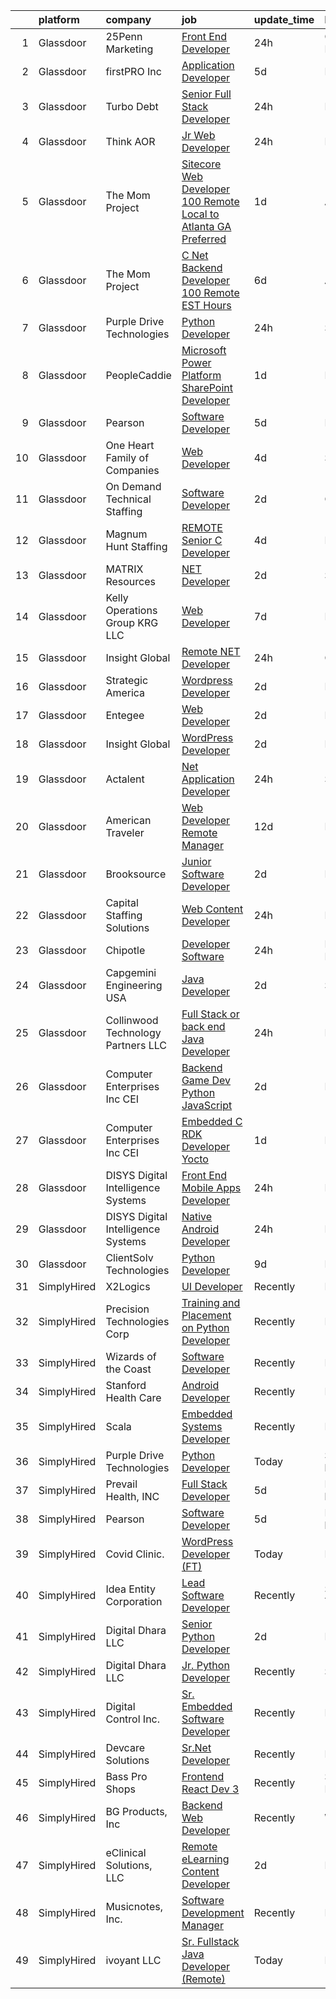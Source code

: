 

|    | platform    | company                              | job                                                                                                                                                                                                                                                                                                                                                                                                                                                                                                                                                                                                                                                                                                                                                                                                                                                                                                                                                                                                                                                                                                                                                                                                                                                                                                                                                                               | update_time   | location                 |
|---:|:------------|:-------------------------------------|:----------------------------------------------------------------------------------------------------------------------------------------------------------------------------------------------------------------------------------------------------------------------------------------------------------------------------------------------------------------------------------------------------------------------------------------------------------------------------------------------------------------------------------------------------------------------------------------------------------------------------------------------------------------------------------------------------------------------------------------------------------------------------------------------------------------------------------------------------------------------------------------------------------------------------------------------------------------------------------------------------------------------------------------------------------------------------------------------------------------------------------------------------------------------------------------------------------------------------------------------------------------------------------------------------------------------------------------------------------------------------------|:--------------|:-------------------------|
|  1 | Glassdoor   | 25Penn Marketing                     | [Front End Developer](https://www.glassdoor.com/partner/jobListing.htm?pos=104&ao=1110586&s=58&guid=00000182afb83799bbe6ad6da33ee6af&src=GD_JOB_AD&t=SR&vt=w&ea=1&cs=1_ea143329&cb=1660805462284&jobListingId=1008076183867&cpc=AECEB822CA110EBC&jrtk=3-0-1ganrgdu5ia2o801-1ganrgdutghqi800-7f81c7527dd5e03d--6NYlbfkN0BxkLIcfe0oqaYINownie861a0BJtkzmJW-WyGv8J0JYHtoKWOCQUGsIH6zVYJqMmwuooAhzpT0yDxpWSDJWAen5UPhOVYLc12BHXaZcrNT8IgNt6rWMSNOcDWzTGcaIKwSbbRIspHHZYCfuvikeVl0ZkETzt6LJzznpdWQo4hUBVDBWV6Pou1H7BqVlaLI79oF7IzjBB63tsd1sxNhkztw31_t8tMNK5YhHpAxE_EHib6HxoB251MTF7szshx6Ux_KO5t28YfbzZT0lNxBav8U2_xFbf73mlo49OGP1D25rJEzoBybc1rJcvXT-xCqJGCd3Y9YB_FfoyPr9WScs8vBeXUAlLurYL1kPkBa_eXksSmweQTKSclOyaNtOR90sQte06l1IRTJa1zrSu_eSpiOr-hor0nfbhB6hL9I9RyH5UChuXxaztDOGjEfej_jtaNLYxAkVbrXnzPLPGCyIgAMYYHhRphvIEjp2_qaEJwcdQe1u1EAhBXmT0ZSSTb5dVDQx6k3oALXwQ%3D%3D)                                                                                                                                                                                                                                                                                                                                                                                                                                                                                                        | 24h           | Chambersburg, PA         |
|  2 | Glassdoor   | firstPRO Inc                         | [Application Developer](https://www.glassdoor.com/partner/jobListing.htm?pos=116&ao=1110586&s=58&guid=00000182afb83799bbe6ad6da33ee6af&src=GD_JOB_AD&t=SR&vt=w&ea=1&cs=1_d9f2ed75&cb=1660805462285&jobListingId=1008068622941&cpc=8795CF9063CD573D&jrtk=3-0-1ganrgdu5ia2o801-1ganrgdutghqi800-ab038fcbd52e1ffa--6NYlbfkN0CUiNPx3JJMftrniD84mdXKaxJ3iSjJgJAqzFniN-7X5qfIIbgtbL2t4OMTou7BWJcxZJ8Tqo9lHN1AtpPMC4lc4OfOyZgFo3TlNRYjjAK-pA6B1WmJgnAVZvdb6WS_I1oRrY6OSsdzCnjLlI31VlJCnAZTWePGqoocHj_1FRXBlimWcoAUbnWnzt66QACfPFXQ_0nSMM8MxY89Pq7-3nLmxQhU-ger1X3asDu0ZEBmPZs52SbqcQ-dbpnIIcrzmPnJjEwVUWjGngK523jR8xdyuacNwGBDCRauQRrUJiANxPZc6bg1quXOcCSnCD37a11a1wDlfNAMVh6jzaydkfjokS5wH0lZv8hlBuUygg0lDpHDaoX_IeLlny_3MKNGGrxD-9LAczDxRUExyXJfI-2p8BiR1boxu5JrehXwpxuDUSV4bNiBRhGlr5_Hlh5p_06B8AB27DX6rhUUVpXusj-faISycrHGcC3ZIEimPU-BOVEyRjwWhlCvqAB143HP5tM%3D)                                                                                                                                                                                                                                                                                                                                                                                                                                                                                                                    | 5d            | Remote                   |
|  3 | Glassdoor   | Turbo Debt                           | [Senior Full Stack Developer](https://www.glassdoor.com/partner/jobListing.htm?pos=102&ao=1110586&s=58&guid=00000182afb83799bbe6ad6da33ee6af&src=GD_JOB_AD&t=SR&vt=w&ea=1&cs=1_263c83dd&cb=1660805462283&jobListingId=1008076515183&cpc=973E6D846143997F&jrtk=3-0-1ganrgdu5ia2o801-1ganrgdutghqi800-5c3cc562974572fe--6NYlbfkN0AaonzhBBzzs7RnLD97jicPlmOUVDC5mKpqK_FK1omnv7IAKiY5lT3tb-CwyVgAh3jzi7rZ8Z5cycFt-P1UBRVtVnxCg6YaTb2ZaOmfLDmlat-VaJwVSlLODis0H0yhFOJ4yrR5MOzuphqgqF4Hqjf2HSoJTHhSStgMQ1GBt73iEOczpGQ7-vdEHkbA2_gyRhS2txz8Pewr1nu5DmXWqqezdKxvJzp_AXQOD4WPgIfjbsCCtRrQzfSAdUJxT9E66pTvYhJffCyvEAYFvqSJwcs9QB3XP4zUmJm7UqUd5ZaSIGE7xd4XlwbIiHXJojU0ZCC-51Vdig_TiRw2oDrhS6htbTK8F_SY_6zzWLAT5LmtVdv-vOJqnEqv_BmKqN3VK08-3L_9VCnMRzc4Es8bkeRTuTB0mc8diSOfUBqXGpk4NslE3bR3ytRBZhjoY8bUGUa3FthWZr_4lqH5ini0xLIFHAgQmVVvvG79-aqkc1sxnejMfPHJEKJqgQ53w2DsGMW74WaFLN6d3w%3D%3D)                                                                                                                                                                                                                                                                                                                                                                                                                                                                                                | 24h           | Remote                   |
|  4 | Glassdoor   | Think AOR                            | [Jr  Web Developer](https://www.glassdoor.com/partner/jobListing.htm?pos=105&ao=1110586&s=58&guid=00000182afb83799bbe6ad6da33ee6af&src=GD_JOB_AD&t=SR&vt=w&cs=1_848c6d16&cb=1660805462283&jobListingId=1008076352884&cpc=C4A69CCDBB3B9599&jrtk=3-0-1ganrgdu5ia2o801-1ganrgdutghqi800-199541a9d9310322--6NYlbfkN0AZhccrYCUSJlZEde1UnGXnwlG1V9FU8luw-eezWnVYr-kN5gpXPDZd7hP_nk8EKTuSlEmZqUFjmWZXkZE7zsw_oW-GdjzGixVbr7Hm8X-T_tZbOrZ7F4qo__LCtrgwEHZ6SjEb1GrWSNIGGA7nkaZzhtx6eyPItdJC7UvlRhOw1WbT2p9JnsSlBItTKldHUKqj74isw6KLxwqFBCOcP423_-FbjxQXrT0c0GmRBhhBK6QgC30LEtur40lBp7EmY1hWwjXvYpQgqEFehHtOpCopSR-x4gvq-CIlM5yEM38kBtdQ50kFZX5TginCFixlw5dOnF1ZsTymwcOeBCyPOrD_rGGGwuSN3Ve_PTOutp5qwLhmoLjRuEpnuFqQAbw-T2D18B8_kzHmA6N1LIS3iSu4JxSp-phY-HIe1xUMCe0tUXbVI2BosKrp)                                                                                                                                                                                                                                                                                                                                                                                                                                                                                                                                                                                                           | 24h           | Denver, CO               |
|  5 | Glassdoor   | The Mom Project                      | [Sitecore Web Developer  100  Remote  Local to Atlanta  GA Preferred ](https://www.glassdoor.com/partner/jobListing.htm?pos=115&ao=1110586&s=58&guid=00000182afb83799bbe6ad6da33ee6af&src=GD_JOB_AD&t=SR&vt=w&cs=1_6d8e539a&cb=1660805462285&jobListingId=1008074274978&cpc=5EFBB0462F9C6B7A&jrtk=3-0-1ganrgdu5ia2o801-1ganrgdutghqi800-4663b88084f218b0--6NYlbfkN0BDp_epf89aHDQhKpPegNJQ_ldQpEFZQsM9OcONMGxWx6pU56EKHF58QjVdAUvn2gX7La79Eyvjo7e8muKIHX0JJE4J4FkSMZK-63vRAcFFBXun8F4pINyAT5hgYLoXTfDofRb1Me_OFIsMWLBJrjrIai8o7TwA9jUbSg1zDjGSv3ewge-PL1g7UwGNLKgK1_36UidcZVe4bStk88lBZN_xKWeYkhu77VckyURtvgor27zGSZ0GyN-x-6Z2NojU0YzpjFgaaPE0LO6jaYSdZzYU966XaG2obvcZTsE7hPnwQKi6IDJW1B_ygNLpTK7kqisBwVKDShQsv6zTMvdfCkeV3PAqu51ImlByjFYoEnbaN3U9ncwGc5raFiYHe1AEDMvyB60BIxqqIW4IYnKn0HybuUXazX8nxE1DKv5A-xwdHXNaYfFquJlJ1kIOCorzgYSqbwvJIiiagFKbET-E5BA5dmPiBdf1p12hw8HPNMljdsVoJGL16JB-EHzxtWy7QRJajLK__PVbBpBiCwEa1YlAmH-bbpWZy0ZZ6w5aX9J_cQKTCSp7HICRvRPIdwiVRxsJvw0THzfIkw%3D%3D)                                                                                                                                                                                                                                                                                                                                                                                            | 1d            | Alpharetta, GA           |
|  6 | Glassdoor   | The Mom Project                      | [C    Net Backend Developer  100  Remote  EST Hours ](https://www.glassdoor.com/partner/jobListing.htm?pos=121&ao=1110586&s=58&guid=00000182afb83799bbe6ad6da33ee6af&src=GD_JOB_AD&t=SR&vt=w&cs=1_8082ebd2&cb=1660805462285&jobListingId=1008067288639&cpc=1CBFC3E34E2A31FF&jrtk=3-0-1ganrgdu5ia2o801-1ganrgdutghqi800-24fdf13e05561580--6NYlbfkN0BDp_epf89aHDQhKpPegNJQ_ldQpEFZQsM9OcONMGxWx6pU56EKHF58QjVdAUvn2gXNDlv2Sb2UAjivItfGrfFF0syV1fRxJxN2apQGk7LgHKIaButGVqcde9sppqZ9NlE-QcxMSvwmMuS2x70y7uvdq6J-lzvZPVpk0PmeuMTiJIjZoTYfYGwicQkkqoOSBsZkK-twLY6bFGqQXiLapIVD0fgpRHKnZk3GAqzgzt_XB4BDDzVzel1JUIHBGexXzy6kN1VsQY1bcmssDUu1n-o39NQdUCqSg0X2bZG2BsZIX8Fb2z3EV4c9r2Q_rP_RW9Apc67leig6ooH1Tcc6W_wEoxGke3W4A8x3NRMj8llKhHv28OkTi9fYDtLyif57wNa2yY1mBPb2V1yuA-_4rSoJiSTlyzzlWMT2xNapuHS2VKi-MzTM9LxqkWqaPdckTNItHtH0hrdZR7qiAi_CXb00DadnI4N8wdrbDt4qBrvdAB0jhrrEKZuUj2x8GAILjV1e7LdC1JcHqDq1655TBUR5a_0KD0cPPgK2WOBRb7yYW12vkfB6M4A0ZmBD3nT2RqtG7MARWdICfw%3D%3D)                                                                                                                                                                                                                                                                                                                                                                                                             | 6d            | Alpharetta, GA           |
|  7 | Glassdoor   | Purple Drive Technologies            | [Python Developer](https://www.glassdoor.com/partner/jobListing.htm?pos=128&ao=1136043&s=58&guid=00000182afb83799bbe6ad6da33ee6af&src=GD_JOB_AD&t=SR&vt=w&ea=1&cs=1_5d8fd041&cb=1660805462286&jobListingId=1008076112074&jrtk=3-0-1ganrgdu5ia2o801-1ganrgdutghqi800-b334c27b8966e1ab-)                                                                                                                                                                                                                                                                                                                                                                                                                                                                                                                                                                                                                                                                                                                                                                                                                                                                                                                                                                                                                                                                                            | 24h           | Seattle, WA              |
|  8 | Glassdoor   | PeopleCaddie                         | [Microsoft Power Platform   SharePoint Developer](https://www.glassdoor.com/partner/jobListing.htm?pos=111&ao=1110586&s=58&guid=00000182afb83799bbe6ad6da33ee6af&src=GD_JOB_AD&t=SR&vt=w&cs=1_06ac9d36&cb=1660805462284&jobListingId=1008074601548&cpc=AF770993EC679D41&jrtk=3-0-1ganrgdu5ia2o801-1ganrgdutghqi800-25cb27816a45ce9e--6NYlbfkN0CnqT-NVp44Lkd9OpmSDsftW8EUHxjqcUKEdff3VodwUbHO3N2q8fB7AENX6kEpWwC59-Urk_nbWkL5cJEYiSJ9buuL94trNGe8W6XibuhNHvhV61jyxLBUzKOEyTWWypZBqrM7AQeOIPQ3JNRP9QwCmLzz1oTF8sfsq2IX0lFZjm_m_T6zjzx0fkWFlx6FfJszbObVzxuDng7fZNj0K5HU64wXA8UykMruCaiSP5WkcoB0awEHWq-kJn7RBoCSN9rSviHWWq1HrsYNTlxboK9b26HKt7aSRX9ydaqHIfOlPItg0h2KRjxR6IiCl-eAhP14Y76_-tlRd6J8-5jzf5YUtrksAx7S9f-jCW7tbIb3GRunRfFOO2xCNDOTudwpDaWKI_8e1R57sp0vVKG6TFK9PM6jFex6Qly7-Y4REnPzM6NojuFp5QxU5eE4I-DZLyFKkEMja605bnUCz0Y7cBvTNjTwWV0d8bmI72npAbX8sebsNuBCql8seNN6HVZkjCnVVW92ew4wD_s8oZrUe7gbOu_wgkQwOzzolOFhXN5U6AnK7rBd64F9tgwJyIwUU4Pdygw7oEyvlQ%3D%3D)                                                                                                                                                                                                                                                                                                                                                                                                                 | 1d            | New York, NY             |
|  9 | Glassdoor   | Pearson                              | [Software Developer](https://www.glassdoor.com/partner/jobListing.htm?pos=130&ao=1136043&s=58&guid=00000182afb83799bbe6ad6da33ee6af&src=GD_JOB_AD&t=SR&vt=w&cs=1_e3369ad0&cb=1660805462286&jobListingId=1008068845496&jrtk=3-0-1ganrgdu5ia2o801-1ganrgdutghqi800-fef6a343a4fca2e1-)                                                                                                                                                                                                                                                                                                                                                                                                                                                                                                                                                                                                                                                                                                                                                                                                                                                                                                                                                                                                                                                                                               | 5d            | Boston, MA               |
| 10 | Glassdoor   | One Heart Family of Companies        | [Web Developer](https://www.glassdoor.com/partner/jobListing.htm?pos=103&ao=1110586&s=58&guid=00000182afb83799bbe6ad6da33ee6af&src=GD_JOB_AD&t=SR&vt=w&ea=1&cs=1_130e1d3a&cb=1660805462283&jobListingId=1008070042012&cpc=A156626C531925F6&jrtk=3-0-1ganrgdu5ia2o801-1ganrgdutghqi800-6b9958a738879331--6NYlbfkN0AtR68e5gWpPxoovZgA7Udo-dcymoK0NpHFMpIgh7LYz8Hjb2eughIqb59b51gMljcxncq2wRh4YmwoTJdkcUlj0-zYaH3F7Yn6Gt6qFHpg5pQPKiyhtX2pZ4ebxOgp5HonroO9aGb7lOT7ANmHlO4KRiP4f5oeXwufBnezkukHrVQskT8qf4BGxhV5qCa7rxt7Izs8xJgx5XeHwUshLKoeXx_iwLSsIxd7s6A6GYr-Rd7UnkYeVazgZN-kR5oDYU37yVn4qnAr_Tu0uYZ8cWgvS5WAWA_BRvReHBugjtYKsbORxjqWq4RlMqsuO4eFkIYndPQ3Gdufvi7ikSpl4YpybaVezg9IlwSAyfCCxuitiUMLopy9nIPnnzbOZpcfSd9Knf_tLE_e6Pl0bBhuFaYkhvcri-OoHWzAOoSLTalhf2MW-omim1m9M97m4phDIEoB5pEDBGf93MKXLga-TaCKJgtd52bBBwm4qMV7A0YQ2OaZ1PqY49fwwyGS7OyLDcU%3D)                                                                                                                                                                                                                                                                                                                                                                                                                                                                                                                            | 4d            | Sparta, TN               |
| 11 | Glassdoor   | On Demand Technical Staffing         | [Software Developer](https://www.glassdoor.com/partner/jobListing.htm?pos=123&ao=1110586&s=58&guid=00000182afb83799bbe6ad6da33ee6af&src=GD_JOB_AD&t=SR&vt=w&ea=1&cs=1_4200c2ea&cb=1660805462286&jobListingId=1008072175136&cpc=FAE5E775D180B2FB&jrtk=3-0-1ganrgdu5ia2o801-1ganrgdutghqi800-aa783e88376d5816--6NYlbfkN0Dh3ki51ZbuxUZ6Ho1ydmTdIzLbtJhVR7wdxuIEbEyMaTaihtXQ02QOOJ95fqd0dK0xYSPDVVE7yW2rBKFZRXNxB1XWpFeMV9b32YpWx4tYuON0r0BwRC4VYZgI5YXtoUKmQ5piqYcG3o0HLjF-SCLEIdvO9VZPrOFV7LyVle4GQT3RroJgUlVrqfAH_bTt6CZx4Z7NhGUXqCFLf8Dm0radSze9C70id9KF-I9uDmt_sg0yBOXVIkl5xFxAiFmCG1QVOb2qWSSChlYx7hZf2yq-EXUpgNWBht8sum_rxFtUmi3LZvTXoNFtth83jgzjxFwz-5MN5HAAun-YYp7WqEg3dQJgyCFUYQ9QOp_vuLDsBFTmRWZV8XAoogmxU00IBV_26o4DJ_36aFoiwT3sItnmh-ceK9K3j4tol7p22b6rCYRsQlx5hVbStcjxVL-V-WwepU2EWZ495ftWpqrKTGVAyRULJH26cRoP0WZHaAUgOJEqck20eJ0hO4jpB4ko-KZBvRujzP2Y2w%3D%3D)                                                                                                                                                                                                                                                                                                                                                                                                                                                                                                         | 2d            | Cincinnati, OH           |
| 12 | Glassdoor   | Magnum Hunt Staffing                 | [REMOTE Senior C   Developer](https://www.glassdoor.com/partner/jobListing.htm?pos=101&ao=1110586&s=58&guid=00000182afb83799bbe6ad6da33ee6af&src=GD_JOB_AD&t=SR&vt=w&ea=1&cs=1_a6549eeb&cb=1660805462283&jobListingId=1008069940181&cpc=98EC36F1896D89DA&jrtk=3-0-1ganrgdu5ia2o801-1ganrgdutghqi800-1ef5edad9f9e1935--6NYlbfkN0ApPMyXrjGHNZ4HOtR5bp3hW7-r3UAVomwaSEEjEZthenH0yDlMmLLex5-XqW0JGK4-gRHzSQ7J1AAIY_t1_lhhXF_r2T9gJDaZ2NFN7ZMF8yeAK7oZkWdl-fPqqQbjLsCKiJKGcr8x9gRiIK-cui-ziT1mAbuIP6ZX8Z-sEsQfdoxlQm3KEkV7qVXOWulWoKJLZKQP_W203tJZrnTj9b0uSIPDc7RHHCPcJom3U9EIhWPfcmSERkyjmJCbpYKFA3ayy8FUCW1A7n1MB8cEuxmQkRTNgJj7d8QCNQqMnfzlCjXOzgMSRwr7_eqd_V957ztEtTczwGdVlEpUrEjtJtVw5pQgtq6Uj4EkjKQnCO6wVoaxakXMtZe_zAx_UxjcXz1MW2Mqu7Yf02_AF5zM19CX4WKuDT_rlwiMN6015iSTyjEYxqoUNUdQC4CXZCxq4_oJcnxqYrD7WSVDY0yQhZxXYhGCCMlmhy1Yep8Z8qHGwu_KCyVwz8M14CszwBR6BiDQUo681g8f3A%3D%3D)                                                                                                                                                                                                                                                                                                                                                                                                                                                                                                | 4d            | Remote                   |
| 13 | Glassdoor   | MATRIX Resources                     | [ NET Developer](https://www.glassdoor.com/partner/jobListing.htm?pos=125&ao=1110586&s=58&guid=00000182afb83799bbe6ad6da33ee6af&src=GD_JOB_AD&t=SR&vt=w&ea=1&cs=1_3e533b55&cb=1660805462286&jobListingId=1008072506521&cpc=56C4EA4A1A191A49&jrtk=3-0-1ganrgdu5ia2o801-1ganrgdutghqi800-25e95fb573a9b7d0--6NYlbfkN0De5ppvndiyxA0pMSLQzOe_j9Mra0KF_8EhxTxOKXtZIfhM20E97mGJ6rqAxbACvL9oyZS52EwbuvV0rWkkXYnQ07OUFLzaZ8gTzSRggUgNVsgo8ET7p4p0SuisXBuFov3wDg2egDs6616D5OFqwhyShwcfcWnAQdJl8wZvuKn20pQgCBihMksl_groQ8oIh-jTBMaQB0xIBZjOSKpboFG43tiAqDy_JIJm53-dZphxLJ8sglIB08J3bI6X5m33sD_zRoL4VvRR8_3Vx452K98uWli5T9js7VeVC92xcRsXkcHGVpPnhcARzjyxPdFZNmYTnxLTEwlXIGh5QHFDf6Xb_C2PPeHZavao2BAvrPlXcf5xuLfD8ksfnFjUiZksoQdxUluLeptauHjLzr-6zFgYMvmrb4KPg8tFCuRoEO-rnpnD6O08liq-x0TS6dMyu21GcI2cxECODsH78MsSPk8Vy_yQd09oyHkNMkqOXx4Huudy6x5RPzWidtNqZ9mFHd54U1_0NIaRBxiwXiQlLSYXO0YVlnt5cq7HKz9Z0CJLUw%3D%3D)                                                                                                                                                                                                                                                                                                                                                                                                                                                                             | 2d            | Summit, NJ               |
| 14 | Glassdoor   | Kelly Operations Group   KRG  LLC    | [Web Developer](https://www.glassdoor.com/partner/jobListing.htm?pos=107&ao=1110586&s=58&guid=00000182afb83799bbe6ad6da33ee6af&src=GD_JOB_AD&t=SR&vt=w&cs=1_260a90cc&cb=1660805462284&jobListingId=1008065374944&cpc=76BDADE3D6D9A820&jrtk=3-0-1ganrgdu5ia2o801-1ganrgdutghqi800-2e1772cef1cde620--6NYlbfkN0DZUOob1RxKFFM5XqCN8NwNjD6ibhx9GA-hBUghBZDjd5yfb5K2YTPeExcSCLQVmZ3vYydiNq7LQCmRNZvhNuvLXYS1NhAkJpJBPl9OtzR5NYOv1I8x_ZWo7O2N5ySki6BnLRO47fc_DJefyTyST1YMZyByGft4wLI6X89fmw90tRoXd8gGUfrXuLImPOjWeqjJMfjiNmSveBPE_ZEiAe_s3dzwokAdHhPnBNAzMrsO3PTuyIxBagAzydYlZMO7K--fdbCAwjxtWujZHID7ToAs1vDT0Mphqv6SxvGcNVdRv4Z1QyYnPUSnqvmRwggA-TzMEXReMFkuB2VSPSiJQnVW016LtKTtJsvn_BR0DwcycXOMmIcRR7pTGXIvfbBYC4NtoWhS_kCf5JSmqcEnWpfTVHRQouKMAlr4X2PKIT9beyNgJiG4cmgPCO_tEQA-huXsPR580NTODRygsgCsP9VXDsueahEWl423u0T8PpeEAIWnuGlWfFJvLAHt7W1SEpoBmBTDtdGEBuzE-SaI5O5nxhQUP48JxzVrId3CcNtFz0ojw8qPEgP4zQCkw7BcdUjNmsbizOWNmfRwIrdcT4HaWjvCe1ZhaBrjYyUtnydEiaO8-cPSh0erT-QwPRRBXtD3vI18_qXn1C0nuPQoRYp_4nsRiqcKafE7UfQ4w-zbSSeBlQ5190sT8SW_gvfN_AxMylDi3Guc0IdZpCBAVRDnJCv_jk7X-oCvvfA73CQCbEM7N7M3bH7Kf-9skLKJ3r42gYHtjYsMo_f_J9i1Y3toeoLLzvx94QbTcm93JJm_ngr8qBjFN7t7moSlAZWfJi3BtCdOU5WVcCW_hcfU3pjaWBOr9XLYjFqGw-XYppE-veujLNFFKKaLw4IbEZyz9Vv6bjDooGgfDgRoEsCZpxMr)                                                                                                               | 7d            | Del Mar, CA              |
| 15 | Glassdoor   | Insight Global                       | [Remote  NET Developer](https://www.glassdoor.com/partner/jobListing.htm?pos=113&ao=1110586&s=58&guid=00000182afb83799bbe6ad6da33ee6af&src=GD_JOB_AD&t=SR&vt=w&cs=1_68fd2d62&cb=1660805462284&jobListingId=1008076733479&cpc=87A0A889578C8297&jrtk=3-0-1ganrgdu5ia2o801-1ganrgdutghqi800-fd7d8d2be8e3a09e--6NYlbfkN0BKkHZu3wF05EeDimN_p6sYpKCMArvwa95YdH7UpkaBCqc7l59ErwqcHIZrRw5-C9GO2ZUh0eCiKMx5XVi-KbDlE4fz9QJJ_b8KHbk5hHqKIJdGZo5agyG0WGfVUdyU9x_7t9nvak80v6LdJk9OQv6NzhP3ILoxfvGDTKevbch1UiN8DhS6oO4zJnbat2IA-cMMkyQDXqZR2LDyTT0_R_LKECCeNe3U_PCGWSHfThHYXQbirgGdgkG8K12xQ3c1-AKg996L77626M2M5rpgUl-gJtI74g-GAczWWCcaKk8Eza8e5m3l7rL1OBI2HBig41xeVX82gd497ttAf7QH6qekrrHNzmSy0zWUHBuQP4hrAiWtukaGGWS91DVoAD0Sh84Uskggi58eVgHLAzYbAgSF9EhZiH4i3o-iCjF-TNd4pYtkgW5iNdv1yGTnkClCdMhEh0bR96rvMwMAXXgAXNienhnilmPc8lJUYCZb2t_cmHtwg6dfg3G9P_-tfdW8qxw%3D)                                                                                                                                                                                                                                                                                                                                                                                                                                                                                                                         | 24h           | Omaha, NE                |
| 16 | Glassdoor   | Strategic America                    | [Wordpress Developer](https://www.glassdoor.com/partner/jobListing.htm?pos=106&ao=1110586&s=58&guid=00000182afb83799bbe6ad6da33ee6af&src=GD_JOB_AD&t=SR&vt=w&cs=1_11d3a19e&cb=1660805462283&jobListingId=1008072235549&cpc=9FE5D8D7282D4400&jrtk=3-0-1ganrgdu5ia2o801-1ganrgdutghqi800-917fdbda5a11ba15--6NYlbfkN0AZhccrYCUSJlZEde1UnGXnwlG1V9FU8luw-eezWnVYr-kN5gpXPDZd9fRDDWlLR4epLQreO5zzWIQcGxWJgYh7ZYEepbX5dx7BRNZZjQUcfHe5U8PB0iPHGI1Y67yrWHoR5dTSSIxIJmmFeejqHL44YAQL4QnlFbXnOfC4FjCCDoqHzGD9eLULE2uVUKuS8XfYKTCbwg3RuVGAYMDpcjY223GNBam90csezZKAZI6uQrdz6LBLoGygQw1dOTiuB2YGO3lRq6EWoDBsbM8o5T5oZ78sizzdrfdg6SqmnO9gjjgOdayx7Vua2MnvDmlQTeAk_ecsf8gZy5KaG9um1XagurLSO9fWzaxqOCxbUgnUE0j01W3iSU98zYFkNeC6sf1-pOGRViV3nVRqQJ5BMIIm5V63WjjQPLppewaHgOpAvKq2tz56FyBRl9YeoCGPaIw%3D)                                                                                                                                                                                                                                                                                                                                                                                                                                                                                                                                                                                           | 2d            | Des Moines, IA           |
| 17 | Glassdoor   | Entegee                              | [Web Developer](https://www.glassdoor.com/partner/jobListing.htm?pos=124&ao=1110586&s=58&guid=00000182afb83799bbe6ad6da33ee6af&src=GD_JOB_AD&t=SR&vt=w&ea=1&cs=1_5803faae&cb=1660805462286&jobListingId=1008072218445&cpc=AC285F3A3ECA6BB0&jrtk=3-0-1ganrgdu5ia2o801-1ganrgdutghqi800-cd8e645e7835f333--6NYlbfkN0D6OzZjpD_hbicRkMZwNNvvxSeL23iIfvaC4EytleQ8zDIpz0YQ5KbISa7_Zvw6kCz-krJi9CZ9nUeNhEhlE70gXDXVbYJp1RlG-s-pTT-U0shMxN7pzPD6O-4dw1XbtdGxLcBwgVDti3F-DZMYZfatdcoIZlo2SIxvSsJ7JIpKEtpM0VgFs5jBvT70B0YCPFv6FI9dphhRYrFgfFTFuXB2op9tFTzIN1nVZKjPszjOXYZuR2rlZaD7Wh4tnnxqaTIhjUqeNEs3ctX9R2_qn91Oy1laAevY5uzM5FxVwlhknq9B5DKkWw6yG-wXJqXbmk0D2dWw8ss1qwcIoidrqaT0eCDfQiWZXxxQY575KTgfOAAm1Hj_D5d2wAZg8zQ_IOMG2G6g83Tto5ebc4P85Vdk4wc9YPPLIRMWzxsXoyJy3FH8Jdmb4GdtQ6FF_8dEpEIpky59uoo9zoooJPKY_wzqR2ga39_-UZRSpwlSqXiwgx4Ln3-r_bQgy8IvG2wawJ1y4nYKo7RcmA%3D%3D)                                                                                                                                                                                                                                                                                                                                                                                                                                                                                                              | 2d            | Remote                   |
| 18 | Glassdoor   | Insight Global                       | [WordPress Developer](https://www.glassdoor.com/partner/jobListing.htm?pos=122&ao=1110586&s=58&guid=00000182afb83799bbe6ad6da33ee6af&src=GD_JOB_AD&t=SR&vt=w&ea=1&cs=1_ea748c38&cb=1660805462286&jobListingId=1008072529558&cpc=8795CF9063CD573D&jrtk=3-0-1ganrgdu5ia2o801-1ganrgdutghqi800-9817363de4bdc487--6NYlbfkN0BKkHZu3wF05EeDimN_p6sYpKCMArvwa95YdH7UpkaBCobj99dZAfyuabIV-dEThHUw9cNYuFdtMu6utNG7HwGO2nosQ4_CaddIMaGP1VNntuTeBLl3jCN6CTvEflk2esbvJp3sy_vvSZTptTBm-sUgYvpOVSEhO4i6lH1RzApUUu50K8adLbCCR12IKUJFgVdKt2lO-gSTfa02e6pt0HatZWicWzxHw589vpL6pz3ZWvOK7IYnhpqoMkiOJs9B6wq-c91Nn5sPSTKh-5FV-J3PMgoxpzhPgOlbx-JOCJ7unL0fpqMAI296cvl0SzyjMPrKHiHXJpYg6W14nK353eml4OuPPpNGswVSeBgueXnGFbzLihvLMp4DmewEHTTLmuwz71TqEk2Sk2QOfZlSjVoJwFRUbyp2aETrQSGJxpQxekY6kvSf9yttXrm2yWDbT9UCnpexuNz5BRZ1D1WoHCZMfrgRIjgOCgico6uyfQqa_wGvnTdXVpWtpgFUk_psZ8U%3D)                                                                                                                                                                                                                                                                                                                                                                                                                                                                                                                      | 2d            | Remote                   |
| 19 | Glassdoor   | Actalent                             | [ Net Application Developer](https://www.glassdoor.com/partner/jobListing.htm?pos=114&ao=1110586&s=58&guid=00000182afb83799bbe6ad6da33ee6af&src=GD_JOB_AD&t=SR&vt=w&ea=1&cs=1_d2911629&cb=1660805462285&jobListingId=1008077072842&cpc=1CBFC3E34E2A31FF&jrtk=3-0-1ganrgdu5ia2o801-1ganrgdutghqi800-c2de7f50a9f3d47b--6NYlbfkN0ChYVx_I3yfZ_JDY3EFoivtqvi_stwnZ_kRt8Dowt_l_d1ydueao4NE-oUleRJ4yhhmumybdE2KoshY5z46Mj6qA3qXTfZ9meAmFmZsCo88rg53Tt6HTcrrEjOrhi6XSGGlbaEGx7YJAJA9UfoGTtlQ_viwypHggJKt9epN_QvOec9nTxesgWgl4axnKioQUhNUIFG8n1MQpmLrmw3h0Z9LjEs8OaTxW01vf10bkKghetTd27sWXui_3bVPkdNi9sHucV5oH6Rrxuh2g-ovKE2IbM4gViazfRzEEoMHFpOZCDXQodBeiftXX_QREtA9opAI62RxO5hXeiKNdI_fMs_w-vfVgWFy-ydv-9HH6dlO1ObaZ287DE9GqOHFuzpZRjgWfTNQj3Wz83t7DnjslPsty9V5GjA7olSbEfJc2xaEVPXepsWn9BxvR19q8EUtt6xuVr4ZQKEMPYI99p1l5tNnrdT1NkRNJgwa7oszzhEK3exT8Yml_0X_aoWZ1jDqsqo_4JTAWM-eexCGU7-IKQb1QNSP4P_yyPcR7U6HjoCz3LzgVz7unDPpW_eAKg-TRPgsMjDOGRL80gz1IDcLj9jgKcZTvB-r9W6b59N1TyxxvsieIGGWem_P4ECiNMtf8lUtzDTm4cmCXSKGGxHfOMQEpPEwo6gm3LxBovh_scxF269LD6rIuCyRR22I-T5DFgv7KLwp4Ea8o3WtgRrKS0Vb_-sjYsL3jmVs9rQnT-oEsFDQ3jkDlJDEyatRQQXfo2cfxtuIyfhW7WClSxRqamXmsCCDFYqQ8c4SjHC7jXqmXAQjiEJh2shBULPKhY3Z9kaLRgOaA1ASwmkiY80_QShZa68_b0e9Yl54X4P6Pw5ckLq8EqkuOjIJ6uvNAF1KJGX4f0Z3lAedbiv18_aLFCnGarmptDxhOxJdHIZEIJ8YU79d_hfLm-trxl3JyK7mfyaK0WKW0fAe-mx_TNjbqBXcGr00itUDbP_6fE-S_1b37w%3D%3D) | 24h           | Seattle, WA              |
| 20 | Glassdoor   | American Traveler                    | [Web Developer Remote Manager](https://www.glassdoor.com/partner/jobListing.htm?pos=108&ao=1110586&s=58&guid=00000182afb83799bbe6ad6da33ee6af&src=GD_JOB_AD&t=SR&vt=w&ea=1&cs=1_b1d5acbf&cb=1660805462284&jobListingId=1008056188978&cpc=14D5209370AEC984&jrtk=3-0-1ganrgdu5ia2o801-1ganrgdutghqi800-441c4092247efcdc--6NYlbfkN0CkyUODdAWOttWJ2LJ7eZfdfOMXKQZf4DPL70xczqcB1LPqXS_73rS5nAenDC-EjxLQZwjUwl6q06DL8lvcCzJfoEWX9ymooVZwHEo0oIC5fw1BQ4QozUrrQjBA1vvihQcUDjEeeZU4hTOK3tN6N3rovH1MOQ-LKvUHL5xpkry04szfj3dm3kSlgVIsncGuvCQcV1tnBYLMKsNgxaL5Rv1ZbzEjNbHiuQ2URPxXMdbAQv87sKa7oIxvkphCGsOybkXgaAaNnFyv9vFF0Uh7CT0nV6pmgb8WyDMvguNYBouIOVxMOo_cxB3iAeiscXXg3DrXJHrehRILhRpTtLtPw60_cVzD8u1zFVlQM40KKu2W-2YbruGWGu4YQ_kL1al_jn-IuAOqxYanw1BXlKiJnadpbn7BEDRh0RlF0JbbTxdK1xOBVhtMy-5SFuuyFRzfPl2l84cQpc8318v-q-N_IwaEAkS8nrmxZA5OPoupzfPOPYXnJ9mVH0ExEPkn1-L0KLhs2WeVMZzJ0w%3D%3D)                                                                                                                                                                                                                                                                                                                                                                                                                                                                                               | 12d           | Remote                   |
| 21 | Glassdoor   | Brooksource                          | [Junior Software Developer](https://www.glassdoor.com/partner/jobListing.htm?pos=118&ao=1110586&s=58&guid=00000182afb83799bbe6ad6da33ee6af&src=GD_JOB_AD&t=SR&vt=w&ea=1&cs=1_393350e7&cb=1660805462285&jobListingId=1008072086319&cpc=654405A9B1E0A9F5&jrtk=3-0-1ganrgdu5ia2o801-1ganrgdutghqi800-cfb83a4ca06e8db0--6NYlbfkN0BhNN3PPgKPbTMZB0Y0J5JTZS3FnMM-ugqbblX4_m-srDJielPNCs_lvQXXEB0CV7OzWi5QjX7o0-BEZP7O-QsiD7pAKZNepfhE0n-SGOnalmJhZ-pQ32NPTuQ0lT6ea9AbygKhRpo7U0ymGHQHX_NRW7Lg6th4GhdKWgVvUOjB_MBRKRuBz7InFluYqfX4kP1AFGUXEp2nsB9OVatMyXn_BfkWUQft-apyTafE5J2v88dmmOHLW2Mhe_Ijxj-ejuinE0TJMinQJZP8bjFVpa9ILJE03s7NIAX1f4GT4Xe_qOoC5oynxDNiLledZv8TD5kgeyYujf_GDWGU9fKkM4avlW92l_BFBBz5tGEgZjRoYiZAyymYivgGJ_KN6tYUG-cU5YjTqrYrxJEOBi6LWdzg-e2heHd2ncDxopFmZS9riD9ZKxQouIbXjOm1Xzn0-JikUXgzRcldealmKYuC_nqZZQBlCf4RbmjpioONQKoNfKqmxBQKTFkReI8wb4_oT4HdZWDeLiaxvQ%3D%3D)                                                                                                                                                                                                                                                                                                                                                                                                                                                                                                  | 2d            | Remote                   |
| 22 | Glassdoor   | Capital Staffing Solutions           | [Web Content Developer](https://www.glassdoor.com/partner/jobListing.htm?pos=117&ao=1110586&s=58&guid=00000182afb83799bbe6ad6da33ee6af&src=GD_JOB_AD&t=SR&vt=w&ea=1&cs=1_730af050&cb=1660805462285&jobListingId=1008076145332&cpc=8795CF9063CD573D&jrtk=3-0-1ganrgdu5ia2o801-1ganrgdutghqi800-8bb32b42024fd11d--6NYlbfkN0AHXq2vAVwR3IH7wgnTMdWCa3HguypIXx0DFudX-u0zu6XSU0N9gDGCMsnO9yvyAfOBmM0fm9Ew2n-iPCtQH5KjFYoP65k9zOhdkHSR8pSP84WNl7tb9LhBHqSW26SPAcgRqY92wchbV1YjTogn0oetfvIM8cBqnccKlMzZCIp-UdAakgeYThMjmhEtV8vcX73vLFE5hRs7UR-OqO9Q3Y0Yrt7sgkpDTVYMBviPbeHSITqi3STnOi-WkZZRAk9bNSj4Zqa9ZeCmB_fwZCB82fSmdvBw0CMahZG8qFHEheuOGhGHEQPcgqOR6evtqaRsO17IOLNeSINbMyxdZfJy5DzZZyitZojnx0qWADKzCu0kf3__VZMKekt9ne6BiYoERGpbREZOfbwdi8i_OER9c3CFzFVsArMvQfDsoEMLZwYAKqKExKuE8Io8KptF8tC2fhhDENSNqEiIMld2MSR9i2VUHTrDJd6KdyGXe54ZGGWqorj0Sl-4YPrP9huj2ldBP3TE2lnQmNXIbSCgJdNd9jPV)                                                                                                                                                                                                                                                                                                                                                                                                                                                                                                  | 24h           | Remote                   |
| 23 | Glassdoor   | Chipotle                             | [Developer  Software](https://www.glassdoor.com/partner/jobListing.htm?pos=129&ao=1136043&s=58&guid=00000182afb83799bbe6ad6da33ee6af&src=GD_JOB_AD&t=SR&vt=w&cs=1_7dd1938c&cb=1660805462286&jobListingId=1008076299381&jrtk=3-0-1ganrgdu5ia2o801-1ganrgdutghqi800-052df179f0c45e9a-)                                                                                                                                                                                                                                                                                                                                                                                                                                                                                                                                                                                                                                                                                                                                                                                                                                                                                                                                                                                                                                                                                              | 24h           | Newport Beach, CA        |
| 24 | Glassdoor   | Capgemini Engineering USA            | [Java Developer](https://www.glassdoor.com/partner/jobListing.htm?pos=109&ao=1110586&s=58&guid=00000182afb83799bbe6ad6da33ee6af&src=GD_JOB_AD&t=SR&vt=w&ea=1&cs=1_a9791665&cb=1660805462284&jobListingId=1008072038844&cpc=0FE1F5EA2BC84A01&jrtk=3-0-1ganrgdu5ia2o801-1ganrgdutghqi800-4876c0e3aec74b8b--6NYlbfkN0AFPWGUWd9WogocUMPMJGIIN0itgsMWMAh4xI-EBuTuD3X5zBENxvz7XDSeAQCv1bWglnCaq6M-ZY2ceDocWzPeVcU1xwc5SYKtN2YzlhvjcUkqcZD57mztFcg9E8qQ4zM_6RKgqWfDoPdEswQqe3Asxd3zQxuxmYuNmXMxgrVk7-mXwIKWEZgwU_yyB3xoSd_e_xkJbXEIpH8mRFerrJnuQGsKj_AdcU04iOVTmGDS2-QrcwtuvfaPHfjgPYJrNg4py-kHDHR4mvYFRXRmtN2dr3rfjO2wIx3vVxJGvpe0XtF19oeARpcWy6ICgM1t7LWEZl_sGoUNg4hzf5yTI-B2EIrzv3hxJwJ6ZU0RSP7_RUlm95nFDc591QQo1QbVAmmPjdRvPJ3S0hbB7LSEk8heqk3bk13zP_fhgBl66NtoPPIDmD0AHVhVsnHGbGIReINDJhZL4syUcoHN3VE_GFSA1_Zl2RvWfHdn6QV_rsh6rY_ximsl4E3hvi9aOmUt8hX2rhXATPExFxymbQlmkVQl)                                                                                                                                                                                                                                                                                                                                                                                                                                                                                                         | 2d            | Saint Paul, MN           |
| 25 | Glassdoor   | Collinwood Technology Partners  LLC  | [Full Stack or back end  Java  Developer](https://www.glassdoor.com/partner/jobListing.htm?pos=112&ao=1110586&s=58&guid=00000182afb83799bbe6ad6da33ee6af&src=GD_JOB_AD&t=SR&vt=w&ea=1&cs=1_fb20aeca&cb=1660805462285&jobListingId=1008076980941&cpc=1FDE87803EF93CD3&jrtk=3-0-1ganrgdu5ia2o801-1ganrgdutghqi800-6edc3bc70ed3e823--6NYlbfkN0Bch2DQBo8zF7EdxzSNX8_SeXdRX3ylaOzDo2YMlUTXFxonpmP7InOhihBn9frzIkjqrcBE_v4i_GIUxnlgzzUF8cJhHmJd-NSJ-Etj0CB454rkqKfMswkeQLvdrpF-vlQFXS6YhF1qvlJVY4oTHx-DNcfBDjWeMeW8RBbS2Wo3pf6XZnyeCG1x0krVpVxMjkSX5MT2pPCVSZThnsxEsjmWYdwCCS3j26vCRLrIy_SCcuvuw7cfX1-p1SVd4BVInTqzFN5uPC9B53DKPGzFEJxAJmTr3u_h62GNUHyh5b7_Hxp2EFdQuXi-MSFn8_HAdCGzvBSkRcFVGl9GguBVy68SbB2sP3PxWtVxiD8JZxZZQ3r2s3pQGgLsGvSOuMEzjzOG3IFtHzzpFZRj8Y_dt9IETArVUv5tqQ_J44SD3DNXqeJieNX9WWAa7mZO_DOF_FkAtDmQ9IjYDv8WeM6iKc6rYIcJ9U8vGvE8QJCMmOIfwXFBt9anj3dPgwSbPQcuaZdSxgQWFgTz9ZVpswwsQWYV)                                                                                                                                                                                                                                                                                                                                                                                                                                                                                | 24h           | Remote                   |
| 26 | Glassdoor   | Computer Enterprises  Inc   CEI      | [Backend Game Dev  Python JavaScript ](https://www.glassdoor.com/partner/jobListing.htm?pos=126&ao=1110586&s=58&guid=00000182afb83799bbe6ad6da33ee6af&src=GD_JOB_AD&t=SR&vt=w&ea=1&cs=1_92c2f1fc&cb=1660805462286&jobListingId=1008072155932&cpc=F41FEAB56D215062&jrtk=3-0-1ganrgdu5ia2o801-1ganrgdutghqi800-2ad51196e1cb90b8--6NYlbfkN0AVVnl_N3xmP3MApcGA3sr6MLnz8P423WWILI1WvbjE8Ry71v-lom9NKs8rBQiPPSd4m5hCgYNEAhkH44s3sRdi-6kU-nDp67EZwXXOkSURk03WtrQcdx08MHbDj90MzwCKjAvbCzmgDdEiPjmQBD_Ldq_o99bYwSdooyJYz3Lrofb2XsXSrwnDOmMNY55IUqPDIpJd9S42cFrqUTL6qj4Mxt5Gp8Lvmz8cLy_LrnGovMp29xVdzcm5KgNqpPMV4s0RWGbArUq1mb6zjyinEbg-QrxYNKN9MRKrcXS1nqYOJ_IE2vzq9F8E7if_t7UjpiQogL3gNiQIcF9CPlpU2v8yYHvOicfJWe_Zl-mTRaSA1qctnMInlXkIWGdh2NE345gOj-F8c-DrXqpMfVzUx4aAyyOB2rOulp2pmjT0BLKcvOONl-_Gpx-6xAQmSA98fkg2qc4hVdfjAWzwhop4Hxv4DMWW9C8IxOCa6Nlccro_p59k0zL8Xhky1Y3lcnxwrEnOfZjg7k0U5w%3D%3D)                                                                                                                                                                                                                                                                                                                                                                                                                                                                                       | 2d            | Remote                   |
| 27 | Glassdoor   | Computer Enterprises  Inc   CEI      | [Embedded C   RDK Developer  Yocto ](https://www.glassdoor.com/partner/jobListing.htm?pos=120&ao=1110586&s=58&guid=00000182afb83799bbe6ad6da33ee6af&src=GD_JOB_AD&t=SR&vt=w&ea=1&cs=1_616c6511&cb=1660805462286&jobListingId=1008073768270&cpc=1CBFC3E34E2A31FF&jrtk=3-0-1ganrgdu5ia2o801-1ganrgdutghqi800-2a29068bd9dfb00b--6NYlbfkN0AVVnl_N3xmP3MApcGA3sr6MLnz8P423WWILI1WvbjE8Ry71v-lom9NKs8rBQiPPSe6hWVXo_4SoH4pFI0Z1Y8SVbzM7EQGWJBizaNPt_BmE5G80QvQbYelp-gskuje8lDZKymAmBsn8KCslBoKVfDOONQ3lItHB9qWJdSBkD9bmSSAIUwKi_T9WvZZTjD5ERxmOe04nZV30JDTM1CPATifYNLjJ6CT8WPQsB75RlS2R2U8-n1sjhdaAluUOdcgU6MVPQhCoFU_9r2Gp1PdkdPhalqYrHEDoOoGa_HjnlrxsPLFC2sR00Az4QoNZ_Xbgz--o3NsPQpIzQHtOI-Vvm_8Y3drJdfCGqaD5CtciOkBAbolWBr0KoQ_2iZpbvvKhyqVZ41xtgggQJWwr_FoyQXAV33FW3y7qhC8FzEDlDLb8hX_3rnm0-usjO5hXyIUeDBvp35LevCIkRjNYT0B8luTIk3DifA77D2ylJY7f_bo4V9yfpAoN5L2B9yqIdJSv69WDyXcvF-V0Q%3D%3D)                                                                                                                                                                                                                                                                                                                                                                                                                                                                                         | 1d            | Remote                   |
| 28 | Glassdoor   | DISYS   Digital Intelligence Systems | [Front End Mobile Apps Developer](https://www.glassdoor.com/partner/jobListing.htm?pos=127&ao=1110586&s=58&guid=00000182afb83799bbe6ad6da33ee6af&src=GD_JOB_AD&t=SR&vt=w&ea=1&cs=1_c5c72485&cb=1660805462286&jobListingId=1008076528120&cpc=3BA4CE39D5B5DEF5&jrtk=3-0-1ganrgdu5ia2o801-1ganrgdutghqi800-9596cc89cefa2140--6NYlbfkN0BTYkY06FZEdAAtNWO-eDAfNklmfZymsMF6eFRONl7rAMN5x_2sHrqXfWPo9rHDxSMZUnTF7QkkxfvCek_Iu9PtQ_Zu-7y3VBgiWutRdBfLv7hXzJVdF-o0-j28MHgo-Kz3iV0vPA8--WjDp9ZttxTX_-wypdY6MFyclxHUYZx6oTCEEM6UxRBShgLe2oaYmJtT5Lx-MnEZ4X5Mm2DNFhXl_cQ4MXU4z1EPA63mcUIdkMVBHslqkOfzuwE1u7Lad-s97zQebqbM1jlSS9YKOE-Jd5eP7n_Y1YNcWhzz0cNeqKX4BCKhWLP5HsSV9zd-Woy1SoNfDaS6AgrmQ4GfnhqN_O-rtwHewrNSrNCIfe9SknE_nleRFw3rMMMVezzl2Ulo4hyKT97eeCRHcCjNg9xs22r6C73h2937kez5uIyw77kofRsuz-ZN0c9rWqBoD2PoJWAjSGKl38twDUKk5CM-O0cC9vHMPus8iwcPSavXeOc2iBCuclWNWxDc9oCu35DOeB5eP8-Qxo9Sj12JUFQI)                                                                                                                                                                                                                                                                                                                                                                                                                                                                                        | 24h           | Houston, TX              |
| 29 | Glassdoor   | DISYS   Digital Intelligence Systems | [Native Android Developer](https://www.glassdoor.com/partner/jobListing.htm?pos=119&ao=1110586&s=58&guid=00000182afb83799bbe6ad6da33ee6af&src=GD_JOB_AD&t=SR&vt=w&ea=1&cs=1_a4d81bb1&cb=1660805462286&jobListingId=1008076543575&cpc=F41FEAB56D215062&jrtk=3-0-1ganrgdu5ia2o801-1ganrgdutghqi800-dbc88b55d5d61458--6NYlbfkN0BTYkY06FZEdAAtNWO-eDAfNklmfZymsMF6eFRONl7rAMN5x_2sHrqXfWPo9rHDxSMZ-H9yRAfssnlX5VA_k14U3zc_2lxgUZmrD_bfc73U9dmkxeRDSHk836eG_jdfPFYFlcjWDus3tOE7RaPJGZdWltgobU-G8b87OEHShkFnanW_yZ9kREjXWPBtd0_34R1T7lzOnPilizNbqEJsZhvRBM9ljJhv7dDTAgJsVcD3fvd5Wjk62LvdcZ5qBkgfRfoToPKpaK8c62Sh3mrFVdAvM4l1SsAJIQjFaj-BcLYqhghyLreJb9tmSobihNBYtTDSwtjPLQT5C9t6aHF6Xe2d5m9UPW_qYE_xoLV4rC_qoFPrN-WUNFuNpxn7qmzHYGOYha7Q69HIuSySyoGFEa3mrC4fVN_ru7_zRxazbxDAwI5tktiRGyNCIdLcKZUKIfg8_ckdSyybycQITrFcvCxfzn5mjx8Ehg3UTcbhFCoo8dG2WAQHuGHc9fXoRU8oRz71bI_6TvhPioWPdY-Y2ct8)                                                                                                                                                                                                                                                                                                                                                                                                                                                                                               | 24h           | Remote                   |
| 30 | Glassdoor   | ClientSolv Technologies              | [Python Developer](https://www.glassdoor.com/partner/jobListing.htm?pos=110&ao=1110586&s=58&guid=00000182afb83799bbe6ad6da33ee6af&src=GD_JOB_AD&t=SR&vt=w&ea=1&cs=1_285cb778&cb=1660805462285&jobListingId=1008061121957&cpc=F45C15D234B746DE&jrtk=3-0-1ganrgdu5ia2o801-1ganrgdutghqi800-5f1695cae1c79af5--6NYlbfkN0C8_SG8nAfVvFLNKrjrazLcz-EBFYC5YiWhzODOv0FbPD4HQASLqbnhLKoHjauux-dghQxzsLPvsVCZI8LrexT2uFtDGqzcajAKZEWz5QSwjFE4pzYOhFwJ9ROiSNOUb0LX1WTM-9Q5dpT_IU0XfnJGDD42VmIhlxGYDXmqREnRrvVirQAKL-Iic5angEmMRAmc3icqsvyjwGMIQXFK5q_V3Z9dsMoG_2M1sY1f4bw9FwUHwvyZO1-QcTcgzAuCwVCpDgkg1mpP5Y9h2J9ttXNHH2DzXrTbZSYlqDOLrJ1POGS4k1UnD_MTX0gbCyMerXElOkA2RHiZxNyBlWGyplE80FjOj7ZlecVBH8755Oc9GnLZQIYi5pFkv3qV-3aD84XiAs-dx3Zy2y_2eOoF9qojR-_CxtpcVhW994ZPVuvTyfobAGxuKklHtOHl2sLAZxqIgvXKqQhoJQxYEPEtZz8zXwwcirNgd4re14542b6Rwa_g5HHntYmeWXO77dXFNF6bcEVWPhopGg%3D%3D)                                                                                                                                                                                                                                                                                                                                                                                                                                                                                                           | 9d            | Littleton, CO            |
| 31 | SimplyHired | X2Logics                             | [UI Developer](https://www.simplyhired.com/job/K7e7k8DCr3xU0Za6gglqUSb8upBvvxxXPj9or0Do1zCdHLu7dosWWA?q=digital+developer)                                                                                                                                                                                                                                                                                                                                                                                                                                                                                                                                                                                                                                                                                                                                                                                                                                                                                                                                                                                                                                                                                                                                                                                                                                                        | Recently      | Remote                   |
| 32 | SimplyHired | Precision Technologies Corp          | [Training and Placement on Python Developer](https://www.simplyhired.com/job/oN6rG5NMbHKXssFpMS2mH7N_qUt5raVU7qrBNjXk6hHW1G83aDaXhA?q=digital+developer)                                                                                                                                                                                                                                                                                                                                                                                                                                                                                                                                                                                                                                                                                                                                                                                                                                                                                                                                                                                                                                                                                                                                                                                                                          | Recently      | Remote                   |
| 33 | SimplyHired | Wizards of the Coast                 | [Software Developer](https://www.simplyhired.com/job/EDApsoTk3eddz1CnF8rFrZ2K_SLV3t9DFXblp6OjMB8wFpg1KToVqg?q=digital+developer)                                                                                                                                                                                                                                                                                                                                                                                                                                                                                                                                                                                                                                                                                                                                                                                                                                                                                                                                                                                                                                                                                                                                                                                                                                                  | Recently      | Renton, WA               |
| 34 | SimplyHired | Stanford Health Care                 | [Android Developer](https://www.simplyhired.com/job/bixntMy0ujDioU4BjtZEEvVL_r_XDW95SQ5woSmxcbcU1YTvBsekZQ?q=digital+developer)                                                                                                                                                                                                                                                                                                                                                                                                                                                                                                                                                                                                                                                                                                                                                                                                                                                                                                                                                                                                                                                                                                                                                                                                                                                   | Recently      | Palo Alto, CA            |
| 35 | SimplyHired | Scala                                | [Embedded Systems Developer](https://www.simplyhired.com/job/j1rrp5DlxastISsPe6YnWDJPOpGT9FTTNhHY0T-oia5nDBIyzLmFTA?q=digital+developer)                                                                                                                                                                                                                                                                                                                                                                                                                                                                                                                                                                                                                                                                                                                                                                                                                                                                                                                                                                                                                                                                                                                                                                                                                                          | Recently      | Malvern, PA              |
| 36 | SimplyHired | Purple Drive Technologies            | [Python Developer](https://www.simplyhired.com/job/AtvpoViLcUZM6ID3trIdXoWGt62KcJppdxm0C186x0EOdMWMB2UPxg?q=digital+developer)                                                                                                                                                                                                                                                                                                                                                                                                                                                                                                                                                                                                                                                                                                                                                                                                                                                                                                                                                                                                                                                                                                                                                                                                                                                    | Today         | Seattle, WA +4 locations |
| 37 | SimplyHired | Prevail Health, INC                  | [Full Stack Developer](https://www.simplyhired.com/job/yt4nCulKtsaILYuWS3mLHmfcSGOj1d_YC78r500pRqdnmOSGNO29AA?q=digital+developer)                                                                                                                                                                                                                                                                                                                                                                                                                                                                                                                                                                                                                                                                                                                                                                                                                                                                                                                                                                                                                                                                                                                                                                                                                                                | 5d            | Remote +1 location       |
| 38 | SimplyHired | Pearson                              | [Software Developer](https://www.simplyhired.com/job/ec73O-rLasrFua3DnvsHNYSN26p5QUny9h_xGUkE6loBW9Az7QWugw?q=digital+developer)                                                                                                                                                                                                                                                                                                                                                                                                                                                                                                                                                                                                                                                                                                                                                                                                                                                                                                                                                                                                                                                                                                                                                                                                                                                  | 5d            | Boston, MA +1 location   |
| 39 | SimplyHired | Covid Clinic.                        | [WordPress Developer (FT)](https://www.simplyhired.com/job/dVkWM1vPL3fe66ig1FcJAl3t8n0e2MdtMPEzsJzmpRskwGyDEfl9KA?q=digital+developer)                                                                                                                                                                                                                                                                                                                                                                                                                                                                                                                                                                                                                                                                                                                                                                                                                                                                                                                                                                                                                                                                                                                                                                                                                                            | Today         | Remote                   |
| 40 | SimplyHired | Idea Entity Corporation              | [Lead Software Developer](https://www.simplyhired.com/job/_HW-Qmg8A0cd7MT3TMCVShvU2avVR1bX2dananD19lG771MDNdSF_Q?q=digital+developer)                                                                                                                                                                                                                                                                                                                                                                                                                                                                                                                                                                                                                                                                                                                                                                                                                                                                                                                                                                                                                                                                                                                                                                                                                                             | Recently      | San Antonio, TX          |
| 41 | SimplyHired | Digital Dhara LLC                    | [Senior Python Developer](https://www.simplyhired.com/job/LpQ1oYjm4PdFR3abjQt_q86DP_xBk5BL2GBqXWvlKCHBp0pjOWJDXQ?q=digital+developer)                                                                                                                                                                                                                                                                                                                                                                                                                                                                                                                                                                                                                                                                                                                                                                                                                                                                                                                                                                                                                                                                                                                                                                                                                                             | 2d            | Remote                   |
| 42 | SimplyHired | Digital Dhara LLC                    | [Jr. Python Developer](https://www.simplyhired.com/job/ey1lt04XARbn5NObmO5sBcRVmP7bAQk1rODKRogo67G9q6nY5d2S9w?q=digital+developer)                                                                                                                                                                                                                                                                                                                                                                                                                                                                                                                                                                                                                                                                                                                                                                                                                                                                                                                                                                                                                                                                                                                                                                                                                                                | Recently      | Seattle, WA              |
| 43 | SimplyHired | Digital Control Inc.                 | [Sr. Embedded Software Developer](https://www.simplyhired.com/job/PboyWzsAqElCiwpTQIQUz4_atthVnWvZnpuytS7xdHrqWLCo0i1SKw?q=digital+developer)                                                                                                                                                                                                                                                                                                                                                                                                                                                                                                                                                                                                                                                                                                                                                                                                                                                                                                                                                                                                                                                                                                                                                                                                                                     | Recently      | Kent, WA                 |
| 44 | SimplyHired | Devcare Solutions                    | [Sr.Net Developer](https://www.simplyhired.com/job/7zM10ZcrdUUsvYuLuf_aiIUGdI7wSBYJHqzqdvRoUrOrYA5_SOotzw?q=digital+developer)                                                                                                                                                                                                                                                                                                                                                                                                                                                                                                                                                                                                                                                                                                                                                                                                                                                                                                                                                                                                                                                                                                                                                                                                                                                    | Recently      | Harrisburg, PA           |
| 45 | SimplyHired | Bass Pro Shops                       | [Frontend React Dev 3](https://www.simplyhired.com/job/9oPN7EkRtgjzQIOSbhx0DsvOjLVHIN02OkXmtC-oDX8yRnLKQucM2w?q=digital+developer)                                                                                                                                                                                                                                                                                                                                                                                                                                                                                                                                                                                                                                                                                                                                                                                                                                                                                                                                                                                                                                                                                                                                                                                                                                                | Recently      | Springfield, MO          |
| 46 | SimplyHired | BG Products, Inc                     | [Backend Web Developer](https://www.simplyhired.com/job/OdgGhgzLqDxD0T_YwnnNwIT78qjpbHhlWGep4an_JNFDvEmcpWfSRw?q=digital+developer)                                                                                                                                                                                                                                                                                                                                                                                                                                                                                                                                                                                                                                                                                                                                                                                                                                                                                                                                                                                                                                                                                                                                                                                                                                               | Recently      | Wichita, KS              |
| 47 | SimplyHired | eClinical Solutions, LLC             | [Remote eLearning Content Developer](https://www.simplyhired.com/job/RZAIpOmrRGfn3Z2hY9r7IQidSsnSn3WkClsFwijXVLlQgWgiVL_wzw?q=digital+developer)                                                                                                                                                                                                                                                                                                                                                                                                                                                                                                                                                                                                                                                                                                                                                                                                                                                                                                                                                                                                                                                                                                                                                                                                                                  | 2d            | Mansfield, MA            |
| 48 | SimplyHired | Musicnotes, Inc.                     | [Software Development Manager](https://www.simplyhired.com/job/_1CDMgeRnaz54HL5JFVMKzZA2JJcZ4cxdcl5K2vgQJUAAH0hwAR8Gw?q=digital+developer)                                                                                                                                                                                                                                                                                                                                                                                                                                                                                                                                                                                                                                                                                                                                                                                                                                                                                                                                                                                                                                                                                                                                                                                                                                        | Recently      | Madison, WI              |
| 49 | SimplyHired | ivoyant LLC                          | [Sr. Fullstack Java Developer (Remote)](https://www.simplyhired.com/job/0vqhsj7cAFOH8_TL_UtBAFUJky3OHgCbGynzfqPOfJuBpfM8MCbzgg?q=digital+developer)                                                                                                                                                                                                                                                                                                                                                                                                                                                                                                                                                                                                                                                                                                                                                                                                                                                                                                                                                                                                                                                                                                                                                                                                                               | Today         | Remote                   |